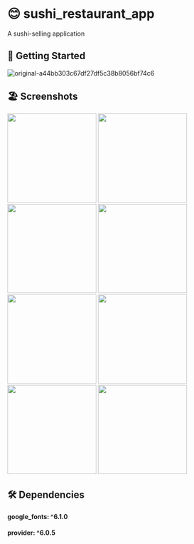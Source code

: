  

 

# 😊 sushi_restaurant_app

 A sushi-selling application

 ## 🚀 Getting Started

  ![original-a44bb303c67df27df5c38b8056bf74c6](https://github.com/Ahmedyehia122/-Sushi-Restaurant-App/assets/142153775/601555e3-abe5-4670-bb88-bd05aeda6f9e)

 ## 🏖️ Screenshots 
 
 <div>
   <img src ="https://github.com/Ahmedyehia122/NewsReader/assets/142153775/44aa46a8-3bab-48ee-9648-2fe1b8993d91" width="200" >
   <img src ="https://github.com/Ahmedyehia122/NewsReader/assets/142153775/989dee7e-37a7-4a88-8402-bf69a4139f6a" width="200" >
   <img src ="https://github.com/Ahmedyehia122/NewsReader/assets/142153775/912ae0bf-0190-44b0-a91f-ae3a95a040c9" width="200" >
   <img src ="https://github.com/Ahmedyehia122/NewsReader/assets/142153775/acfb1e89-7abf-4b3e-9b25-2cb0a912ba90" width="200" >
 </div>

 
 <div>
    <img src ="https://github.com/Ahmedyehia122/NewsReader/assets/142153775/a8c0050d-8bc8-4958-91bc-368ee0c77261" width="200" >
   <img src ="https://github.com/Ahmedyehia122/NewsReader/assets/142153775/7a7bff1f-be80-45c3-99ce-4091e5eebfc7" width="200" >
   <img src ="https://github.com/Ahmedyehia122/NewsReader/assets/142153775/fba1bfcb-82a1-45e5-ba88-367e987aad86" width="200" >
   <img src ="https://github.com/Ahmedyehia122/NewsReader/assets/142153775/05c9673a-1fee-4835-ba3d-bc13e61a0bd5" width="200" >
 </div>

 ## 🛠 Dependencies


 #### google_fonts: ^6.1.0
 #### provider: ^6.0.5
  
  




 



 
 
